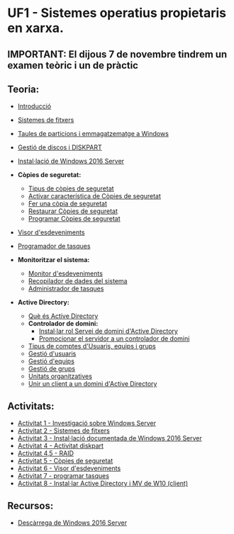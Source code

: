 # UF1 - Sistemes operatius propietaris en xarxa.

## IMPORTANT: El dijous 7 de novembre tindrem un examen teòric i un de pràctic

## Teoria:

- [Introducció](uf1_teoria_1.md)
- [Sistemes de fitxers](uf1_teoria_2.md)
- [Taules de particions i emmagatzematge a Windows](emmagatzematge.md)
- [Gestió de discos i DISKPART](discos.md)
- [Instal·lació de Windows 2016 Server](install_windows_2016_server.md)
- **Còpies de seguretat:**
  - [Tipus de còpies de seguretat](backups0.md)
  - [Activar característica de Còpies de seguretat](backups1.md)
  - [Fer una còpia de seguretat](backups2.md)
  - [Restaurar Còpies de seguretat](backups3.md)
  - [Programar Còpies de seguretat](backups4.md)
- [Visor d'esdeveniments](visor_esdeveniments.md)
- [Programador de tasques](tasques_programades.md)
- **Monitoritzar el sistema:**
  - [Monitor d'esdeveniments](monitor.md)
  - [Recopilador de dades del sistema](informes.md)
  - [Administrador de tasques](supervisio.md)

- **Active Directory:**
  - [Què és Active Directory](active_directory.md) 
  - **Controlador de domini:**
    - [Instal·lar rol Servei de domini d'Active Directory](instalar_domini.md)
    - [Promocionar el servidor a un controlador de domini](instalar_domini2.md)
  - [Tipus de comptes d'Usuaris, equips i grups](usuaris.md)
  - [Gestió d'usuaris](usuaris2.md)
  - [Gestió d'equips](equips.md)
  - [Gestió de grups](grups.md)
  - [Unitats organitzatives](unitats_organitzatives.md)
  - [Unir un client a un domini d'Active Directory](conectar_client_a_domini.md)
    
## Activitats:

- [Activitat 1 - Investigació sobre Windows Server](activitat1.md)
- [Activitat 2 - Sistemes de fitxers](activitat2.md)
- [Activitat 3 - Instal·lació documentada de Windows 2016 Server](activitat3.md)
- [Activitat 4 - Activitat diskpart](activitat4.md)
- [Activitat 4,5 - RAID](activitat45.md)
- [Activitat 5 - Còpies de seguretat](activitat5.md)
- [Activitat 6 - Visor d'esdeveniments](activitat6.md)
- [Activitat 7 - programar tasques](activitat7.md)
- [Activitat 8 - Instal·lar Active Directory i MV de W10 (client)](activitat8.md)
  
## Recursos:

- [Descàrrega de Windows 2016 Server](https://www.microsoft.com/es-es/evalcenter/download-windows-server-2016)
